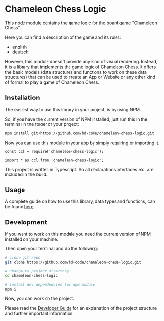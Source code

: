 # Chameleon Chess Logic

This node module contains the game logic for the board game "Chameleon Chess".

Here you can find a description of the game and its rules:
- [english](./docs/game/en.md)
- [deutsch](./docs/game/de.md)

However, this module doesn't provide any kind of visual rendering. Instead, it is a library that implements the game logic of Chameleon Chess. It offers the basic models (data structures and functions to work on these data structures) that can be used to create an App or Website or any other kind of format to play a game of Chameleon Chess.

## Installation

The easiest way to use this library in your project, is by using NPM.

So, if you have the current version of NPM installed, just run this in the terminal in the folder of your project:

```` bash
npm install git+https://github.com/hd-code/chameleon-chess-logic.git
````

Now you can use this module in your app by simply requiring or importing it.

```` JS
const ccl = require('chameleon-chess-logic');
````

```` TS
import * as ccl from 'chameleon-chess-logic';
````

This project is written in Typescript. So all declarations interfaces etc. are included in the build.

## Usage

A complete guide on how to use this library, data types and functions, can be found [here](./docs/api.md).

## Development

If you want to work on this module you need the current version of NPM installed on your machine.

Then open your terminal and do the following:

````bash
# clone git repo
git clone https://github.com/hd-code/chameleon-chess-logic.git

# change to project directory
cd chameleon-chess-logic

# install dev dependencies for npm module
npm i
````

Now, you can work on the project.

Please read the [Developer Guide](./docs/developer-guide.md) for an explanation of the project structure and further important information.